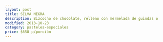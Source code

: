 ```yaml
---
layout: post
title: SELVA NEGRA
description: Bizcocho de chocolate, relleno con mermelada de guindas o frambuesa, crema de chocolate, trocitos de chocolate y crema Chantillí, cubierta de crema chantillí.
modified: 2013-10-23
category: pasteles-especiales
price: $650 p/porción
---
```

